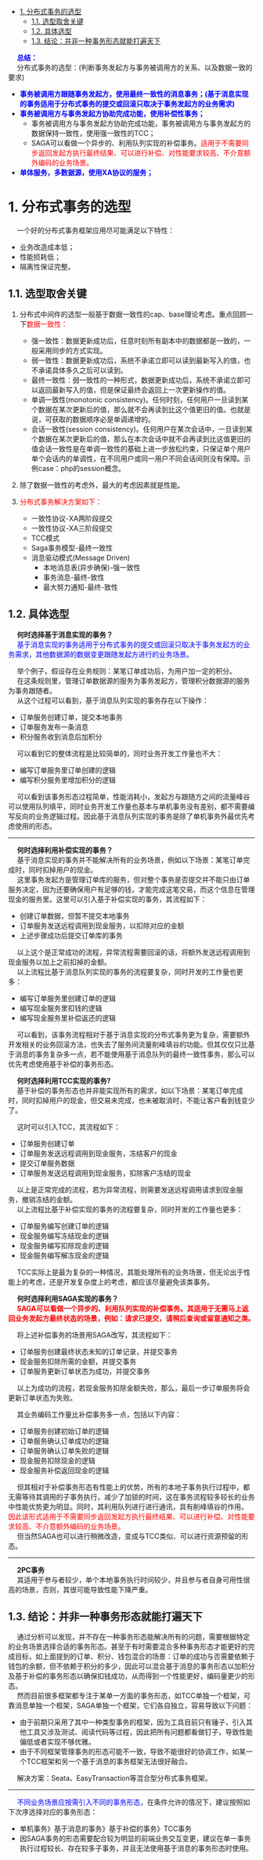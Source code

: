 
<!-- TOC -->

- [1. 分布式事务的选型](#1-分布式事务的选型)
    - [1.1. 选型取舍关键](#11-选型取舍关键)
    - [1.2. 具体选型](#12-具体选型)
    - [1.3. 结论：并非一种事务形态就能打遍天下](#13-结论并非一种事务形态就能打遍天下)

<!-- /TOC -->

&emsp; **<font color = "blue">总结：</font>**  
&emsp; 分布式事务的选型：(判断事务发起方与事务被调用方的关系、以及数据一致的要求)  
* **<font color = "blue">事务被调用方跟随事务发起方，使用最终一致性的消息事务；(基于消息实现的事务适用于分布式事务的提交或回滚只取决于事务发起方的业务需求)</font>**  
* **<font color = "blue">事务被调用方与事务发起方协助完成功能，使用补偿性事务；</font>**  
    * 事务被调用方与事务发起方协助完成功能，事务被调用方与事务发起方的数据保持一致性，使用强一致性的TCC；  
    * SAGA可以看做一个异步的、利用队列实现的补偿事务。<font color = "red">适用于不需要同步返回发起方执行最终结果、可以进行补偿、对性能要求较高、不介意额外编码的业务场景。</font>  
* **<font color = "blue">单体服务，多数据源，使用XA协议的服务；</font>**

# 1. 分布式事务的选型  
&emsp; 一个好的分布式事务框架应用尽可能满足以下特性：  

* 业务改造成本低；
* 性能损耗低；
* 隔离性保证完整。

## 1.1. 选型取舍关键  

1. 分布式中间件的选型一般基于数据一致性的cap、base理论考虑。重点回顾一下<font color = "red">数据一致性：</font> 

    * 强一致性：数据更新成功后，任意时刻所有副本中的数据都是一致的，一般采用同步的方式实现。  
    * 弱一致性：数据更新成功后，系统不承诺立即可以读到最新写入的值，也不承诺具体多久之后可以读到。    
    * 最终一致性：弱一致性的一种形式，数据更新成功后，系统不承诺立即可以返回最新写入的值，但是保证最终会返回上一次更新操作的值。  
    * 单调一致性(monotonic consistency)。任何时刻，任何用户一旦读到某个数据在某次更新后的值，那么就不会再读到比这个值更旧的值。也就是说，可获取的数据顺序必是单调递增的。
    * 会话一致性(session consistency)。任何用户在某次会话中，一旦读到某个数据在某次更新后的值，那么在本次会话中就不会再读到比这值更旧的值会话一致性是在单调一致性的基础上进一步放松约束，只保证单个用户单个会话内的单调性，在不同用户或同一用户不同会话间则没有保障。示例case：php的session概念。 

2. 除了数据一致性的考虑外，最大的考虑因素就是性能。  

3. <font color = "red">分布式事务解决方案如下：</font>  

    * 一致性协议-XA两阶段提交
    * 一致性协议-XA三阶段提交
    * TCC模式
    * Saga事务模型-最终一致性 
    * 消息驱动模式(Message Driven)
        * 本地消息表(异步确保)-强一致性
        * 事务消息-最终-致性
        * 最大努力通知-最终-致性

## 1.2. 具体选型  
<!-- 
https://www.cnblogs.com/Joy-Hu/p/10766350.html
-->
&emsp; **何时选择基于消息实现的事务？**  
&emsp; <font color = "blue">基于消息实现的事务适用于分布式事务的提交或回滚只取决于事务发起方的业务需求，其他数据源的数据变更跟随发起方进行的业务场景。</font>  

&emsp; 举个例子，假设存在业务规则：某笔订单成功后，为用户加一定的积分。  
&emsp; 在这条规则里，管理订单数据源的服务为事务发起方，管理积分数据源的服务为事务跟随者。  
&emsp; 从这个过程可以看到，基于消息队列实现的事务存在以下操作：  

* 订单服务创建订单，提交本地事务  
* 订单服务发布一条消息  
* 积分服务收到消息后加积分  

&emsp; 可以看到它的整体流程是比较简单的，同时业务开发工作量也不大：  

* 编写订单服务里订单创建的逻辑
* 编写积分服务里增加积分的逻辑

&emsp; 可以看到该事务形态过程简单，性能消耗小，发起方与跟随方之间的流量峰谷可以使用队列填平，同时业务开发工作量也基本与单机事务没有差别，都不需要编写反向的业务逻辑过程。因此基于消息队列实现的事务是除了单机事务外最优先考虑使用的形态。

---
&emsp; **何时选择利用补偿实现的事务？**  
&emsp; 基于消息实现的事务并不能解决所有的业务场景，例如以下场景：某笔订单完成时，同时扣掉用户的现金。  
&emsp; 这里事务发起方是管理订单库的服务，但对整个事务是否提交并不能只由订单服务决定，因为还要确保用户有足够的钱，才能完成这笔交易，而这个信息在管理现金的服务里。这里可以引入基于补偿实现的事务，其流程如下：  

* 创建订单数据，但暂不提交本地事务
* 订单服务发送远程调用到现金服务，以扣除对应的金额
* 上述步骤成功后提交订单库的事务

&emsp; 以上这个是正常成功的流程，异常流程需要回滚的话，将额外发送远程调用到现金服务以加上之前扣掉的金额。  
&emsp; 以上流程比基于消息队列实现的事务的流程要复杂，同时开发的工作量也更多：  

* 编写订单服务里创建订单的逻辑
* 编写现金服务里扣钱的逻辑
* 编写现金服务里补偿返还的逻辑

&emsp; 可以看到，该事务流程相对于基于消息实现的分布式事务更为复杂，需要额外开发相关的业务回滚方法，也失去了服务间流量削峰填谷的功能。但其仅仅只比基于消息的事务复杂多一点，若不能使用基于消息队列的最终一致性事务，那么可以优先考虑使用基于补偿的事务形态。

&emsp; **何时选择利用TCC实现的事务?**  
&emsp; 基于补偿的事务形态也并非能实现所有的需求，如以下场景：某笔订单完成时，同时扣掉用户的现金，但交易未完成，也未被取消时，不能让客户看到钱变少了。  

&emsp; 这时可以引入TCC，其流程如下：

* 订单服务创建订单
* 订单服务发送远程调用到现金服务，冻结客户的现金
* 提交订单服务数据
* 订单服务发送远程调用到现金服务，扣除客户冻结的现金

&emsp; 以上是正常完成的流程，若为异常流程，则需要发送远程调用请求到现金服务，撤销冻结的金额。  
&emsp; 以上流程比基于补偿实现的事务的流程要复杂，同时开发的工作量也更多：

* 订单服务编写创建订单的逻辑
* 现金服务编写冻结现金的逻辑
* 现金服务编写扣除现金的逻辑
* 现金服务编写解冻现金的逻辑

&emsp; TCC实际上是最为复杂的一种情况，其能处理所有的业务场景，但无论出于性能上的考虑，还是开发复杂度上的考虑，都应该尽量避免该类事务。  

&emsp; **何时选择利用SAGA实现的事务？**  
&emsp; **<font color = "red">SAGA可以看做一个异步的、利用队列实现的补偿事务。其适用于无需马上返回业务发起方最终状态的场景，例如：请求已提交，请稍后查询或留意通知之类。</font>**  

&emsp; 将上述补偿事务的场景用SAGA改写，其流程如下：

* 订单服务创建最终状态未知的订单记录，并提交事务
* 现金服务扣除所需的金额，并提交事务
* 订单服务更新订单状态为成功，并提交事务

&emsp; 以上为成功的流程，若现金服务扣除金额失败，那么，最后一步订单服务将会更新订单状态为失败。

&emsp; 其业务编码工作量比补偿事务多一点，包括以下内容：

* 订单服务创建初始订单的逻辑
* 订单服务确认订单成功的逻辑
* 订单服务确认订单失败的逻辑
* 现金服务扣除现金的逻辑
* 现金服务补偿返回现金的逻辑

&emsp; 但其相对于补偿事务形态有性能上的优势，所有的本地子事务执行过程中，都无需等待其调用的子事务执行，减少了加锁的时间，这在事务流程较多较长的业务中性能优势更为明显。同时，其利用队列进行进行通讯，具有削峰填谷的作用。
<font color = "red">因此该形式适用于不需要同步返回发起方执行最终结果、可以进行补偿、对性能要求较高、不介意额外编码的业务场景。</font>  
&emsp; 但当然SAGA也可以进行稍微改造，变成与TCC类似、可以进行资源预留的形态。

---
&emsp; **2PC事务**  
&emsp; 其适用于参与者较少，单个本地事务执行时间较少，并且参与者自身可用性很高的场景，否则，其很可能导致性能下降严重。 


## 1.3. 结论：并非一种事务形态就能打遍天下  
&emsp; 通过分析可以发现，并不存在一种事务形态能解决所有的问题，需要根据特定的业务场景选择合适的事务形态。甚至于有时需要混合多种事务形态才能更好的完成目标，如上面提到的订单、积分、钱包混合的场景：订单的成功与否需要依赖于钱包的余额，但不依赖于积分的多少，因此可以混合基于消息的事务形态以加积分及基于补偿的事务形态以确保扣钱成功，从而得到一个性能更好，编码量更少的形态。  
&emsp; 然而目前很多框架都专注于某单一方面的事务形态，如TCC单独一个框架，可靠消息单独一个框架，SAGA单独一个框架，它们各自独立，容易导致以下问题：

* 由于前期只采用了其中一种类型事务的框架，因为工具目前只有锤子，引入其他工具又涉及测试、阅读代码等过程，因此把所有问题都看做钉子，导致性能偏低或者实现不够优雅。  
* 由于不同框架管理事务的形态可能不一致，导致不能很好的协调工作，如某一个TCC框架和另一个基于消息的事务框架无法很好融合。  

&emsp; 解决方案：Seata、EasyTransaction等混合型分布式事务框架。   

 
---
&emsp; <font color = "blue">不同业务场景应按需引入不同的事务形态，</font>在条件允许的情况下，建议按照如下次序选择对应的事务形态：  

* 单机事务》基于消息的事务》基于补偿的事务》TCC事务  
* 因SAGA事务的形态需要配合较为明显的前端业务交互变更，建议在单一事务执行过程较长、存在较多子事务，并且无法使用基于消息的事务形态时使用。  
